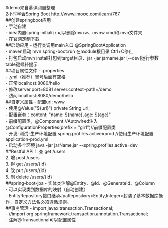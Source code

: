 #demo来自慕课网自整理  
2小时学会Spring Boot http://www.imooc.com/learn/767  
##创建springboot应用  
	- 手动自建  
	- idea内置spring initializr 可以删除mvnw、mvnw.cmd和.mvn文件夹  
	- 在官网定制下载  
##启动应用
	- 运行类调用main入口 @SpringBootApplication  
	- maven启动 mvn spring-boot:run 在module根目录 Ctrl+C停止  
	- 打包启动mvn install打包到target目录，jar -jar jarname.jar [--dev]运行参数 table键候补提示  
##项目属性文件
	- .properties  
	- .yml（推荐）冒号后面有空格  
	- 正常localhost:8080/hello  
	- 修改server.port=8081 server.context-path=/demo  
	- 访问localhost:8080/demo/hello  
##自定义属性
	- 配置url: www  
	- 使用@Value("${url}") private String url;  
	- 配置嵌套：content: "name: ${name},age: ${age}"  
	- 前缀配置类，@Component //Autowired注入 @ConfigurationProperties(prefix = "girl")//前缀配置类  
	- 开发-测试-生产环境配置
	spring.profiles.active=prod //使用生产环境配置application-prod.yml  
	- 启动多个环境 java -jar jarName.jar --spring.profiles.active=dev  
##Restful API
	1. 查 get /users  
	2. 增 post /users  
	3. 得 get /users/{id}  
	4. 改 put /users/{id}  
	5. 删 delete /users/{id}  
##spring-boot-jpa
	- 实体类注解@Entity、@Id、@GenerateId、@Column  
	- 可以实现类到数据库的映射（自动创建）  
	- EntityRepository接口继承JpaRepository<Entity,Integer>封装了基本数据库操作，自定义方法名必须遵循规则。  
##事务管理
	- import javax.transaction.Transactional;  
	- //import org.springframework.transaction.annotation.Transactional;  
	- 注解@Transactional可以配置属性  


